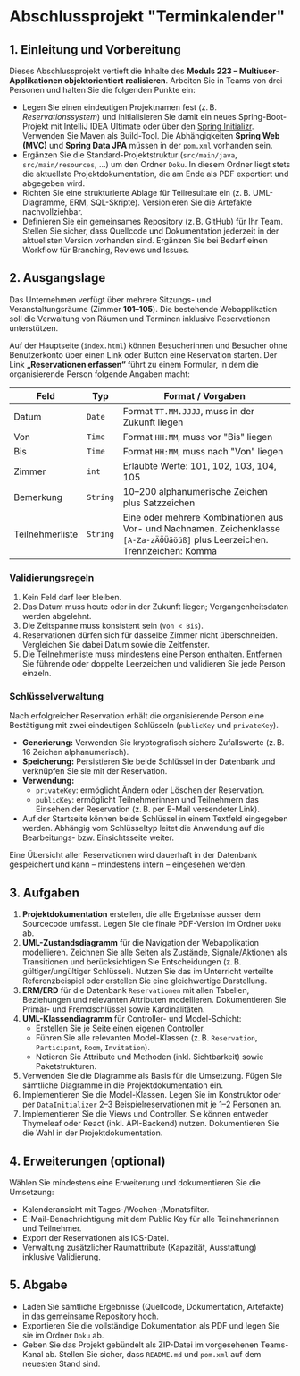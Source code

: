 # Abschlussprojekt "Terminkalender"

## 1. Einleitung und Vorbereitung

Dieses Abschlussprojekt vertieft die Inhalte des **Moduls 223 – Multiuser-Applikationen objektorientiert realisieren**. Arbeiten Sie in Teams von drei Personen und halten Sie die folgenden Punkte ein:

* Legen Sie einen eindeutigen Projektnamen fest (z. B. *Reservationssystem*) und initialisieren Sie damit ein neues Spring-Boot-Projekt mit IntelliJ IDEA Ultimate oder über den [Spring Initializr](https://start.spring.io). Verwenden Sie Maven als Build-Tool. Die Abhängigkeiten **Spring Web (MVC)** und **Spring Data JPA** müssen in der `pom.xml` vorhanden sein.
* Ergänzen Sie die Standard-Projektstruktur (`src/main/java`, `src/main/resources`, …) um den Ordner `Doku`. In diesem Ordner liegt stets die aktuellste Projektdokumentation, die am Ende als PDF exportiert und abgegeben wird.
* Richten Sie eine strukturierte Ablage für Teilresultate ein (z. B. UML-Diagramme, ERM, SQL-Skripte). Versionieren Sie die Artefakte nachvollziehbar.
* Definieren Sie ein gemeinsames Repository (z. B. GitHub) für Ihr Team. Stellen Sie sicher, dass Quellcode und Dokumentation jederzeit in der aktuellsten Version vorhanden sind. Ergänzen Sie bei Bedarf einen Workflow für Branching, Reviews und Issues.

## 2. Ausgangslage

Das Unternehmen verfügt über mehrere Sitzungs- und Veranstaltungsräume (Zimmer **101–105**). Die bestehende Webapplikation soll die Verwaltung von Räumen und Terminen inklusive Reservationen unterstützen.

Auf der Hauptseite (`index.html`) können Besucherinnen und Besucher ohne Benutzerkonto über einen Link oder Button eine Reservation starten. Der Link **„Reservationen erfassen“** führt zu einem Formular, in dem die organisierende Person folgende Angaben macht:

| Feld | Typ | Format / Vorgaben |
| --- | --- | --- |
| Datum | `Date` | Format `TT.MM.JJJJ`, muss in der Zukunft liegen |
| Von | `Time` | Format `HH:MM`, muss vor "Bis" liegen |
| Bis | `Time` | Format `HH:MM`, muss nach "Von" liegen |
| Zimmer | `int` | Erlaubte Werte: 101, 102, 103, 104, 105 |
| Bemerkung | `String` | 10–200 alphanumerische Zeichen plus Satzzeichen |
| Teilnehmerliste | `String` | Eine oder mehrere Kombinationen aus Vor- und Nachnamen. Zeichenklasse `[A-Za-zÄÖÜäöüß]` plus Leerzeichen. Trennzeichen: Komma |

### Validierungsregeln

1. Kein Feld darf leer bleiben.
2. Das Datum muss heute oder in der Zukunft liegen; Vergangenheitsdaten werden abgelehnt.
3. Die Zeitspanne muss konsistent sein (`Von < Bis`).
4. Reservationen dürfen sich für dasselbe Zimmer nicht überschneiden. Vergleichen Sie dabei Datum sowie die Zeitfenster.
5. Die Teilnehmerliste muss mindestens eine Person enthalten. Entfernen Sie führende oder doppelte Leerzeichen und validieren Sie jede Person einzeln.

### Schlüsselverwaltung

Nach erfolgreicher Reservation erhält die organisierende Person eine Bestätigung mit zwei eindeutigen Schlüsseln (`publicKey` und `privateKey`).

* **Generierung:** Verwenden Sie kryptografisch sichere Zufallswerte (z. B. 16 Zeichen alphanumerisch).
* **Speicherung:** Persistieren Sie beide Schlüssel in der Datenbank und verknüpfen Sie sie mit der Reservation.
* **Verwendung:**
  * `privateKey`: ermöglicht Ändern oder Löschen der Reservation.
  * `publicKey`: ermöglicht Teilnehmerinnen und Teilnehmern das Einsehen der Reservation (z. B. per E-Mail versendeter Link).
* Auf der Startseite können beide Schlüssel in einem Textfeld eingegeben werden. Abhängig vom Schlüsseltyp leitet die Anwendung auf die Bearbeitungs- bzw. Einsichtsseite weiter.

Eine Übersicht aller Reservationen wird dauerhaft in der Datenbank gespeichert und kann – mindestens intern – eingesehen werden.

## 3. Aufgaben

1. **Projektdokumentation** erstellen, die alle Ergebnisse ausser dem Sourcecode umfasst. Legen Sie die finale PDF-Version im Ordner `Doku` ab.
2. **UML-Zustandsdiagramm** für die Navigation der Webapplikation modellieren. Zeichnen Sie alle Seiten als Zustände, Signale/Aktionen als Transitionen und berücksichtigen Sie Entscheidungen (z. B. gültiger/ungültiger Schlüssel). Nutzen Sie das im Unterricht verteilte Referenzbeispiel oder erstellen Sie eine gleichwertige Darstellung.
3. **ERM/ERD** für die Datenbank `Reservationen` mit allen Tabellen, Beziehungen und relevanten Attributen modellieren. Dokumentieren Sie Primär- und Fremdschlüssel sowie Kardinalitäten.
4. **UML-Klassendiagramm** für Controller- und Model-Schicht:
   * Erstellen Sie je Seite einen eigenen Controller.
   * Führen Sie alle relevanten Model-Klassen (z. B. `Reservation`, `Participant`, `Room`, `Invitation`).
   * Notieren Sie Attribute und Methoden (inkl. Sichtbarkeit) sowie Paketstrukturen.
5. Verwenden Sie die Diagramme als Basis für die Umsetzung. Fügen Sie sämtliche Diagramme in die Projektdokumentation ein.
6. Implementieren Sie die Model-Klassen. Legen Sie im Konstruktor oder per `DataInitializer` 2–3 Beispielreservationen mit je 1–2 Personen an.
7. Implementieren Sie die Views und Controller. Sie können entweder Thymeleaf oder React (inkl. API-Backend) nutzen. Dokumentieren Sie die Wahl in der Projektdokumentation.

## 4. Erweiterungen (optional)

Wählen Sie mindestens eine Erweiterung und dokumentieren Sie die Umsetzung:

* Kalenderansicht mit Tages-/Wochen-/Monatsfilter.
* E-Mail-Benachrichtigung mit dem Public Key für alle Teilnehmerinnen und Teilnehmer.
* Export der Reservationen als ICS-Datei.
* Verwaltung zusätzlicher Raumattribute (Kapazität, Ausstattung) inklusive Validierung.

## 5. Abgabe

* Laden Sie sämtliche Ergebnisse (Quellcode, Dokumentation, Artefakte) in das gemeinsame Repository hoch.
* Exportieren Sie die vollständige Dokumentation als PDF und legen Sie sie im Ordner `Doku` ab.
* Geben Sie das Projekt gebündelt als ZIP-Datei im vorgesehenen Teams-Kanal ab. Stellen Sie sicher, dass `README.md` und `pom.xml` auf dem neuesten Stand sind.
